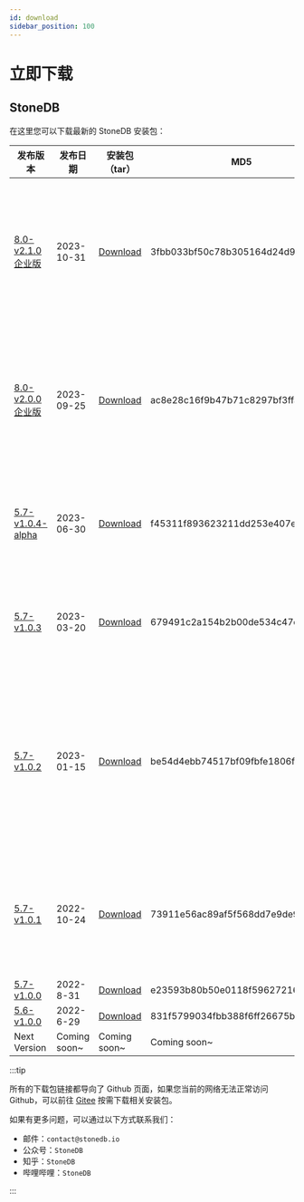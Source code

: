 ```yaml
---
id: download
sidebar_position: 100
---
```


# 立即下载

## StoneDB

在这里您可以下载最新的 StoneDB 安装包：

| 发布版本 | 发布日期 | 安装包（tar） | MD5 | TiPs |
| --- | --- | --- | --- | ---|
| [8.0-v2.1.0 企业版](https://www.stoneatom.com/StonedbDocs?id=167) | 2023-10-31 | [Download](https://stoneatom-static.oss-cn-hangzhou.aliyuncs.com/stonedb-ee-8.0-v2.1.0.el7.x86_64.tar.gz) | 3fbb033bf50c78b305164d24d929e363 | StoneDB 2.0 企业版火热公测中🥳 1. 可以[下载DEB包](https://stoneatom-static.oss-cn-hangzhou.aliyuncs.com/stonedb-ee-8.0-v2.1.0.ubuntu.amd64.deb)；2. 可以[下载RPM包](https://stoneatom-static.oss-cn-hangzhou.aliyuncs.com/stonedb-ee-8.0-v2.1.0.el8.x86_64.rpm)，体验两分钟极速安装StoneDB |
| [8.0-v2.0.0 企业版](https://www.stoneatom.com/StonedbDocs?id=167) | 2023-09-25 | [Download](https://stoneatom-static.oss-cn-hangzhou.aliyuncs.com/stonedb/stonedb-ee-8.0-v2.0.0.el8.x86_64.tar.gz) | ac8e28c16f9b47b71c8297bf3ffa8762 | StoneDB 2.0 企业版火热公测中🥳 1. 可以[下载DEB包](https://stoneatom-static.oss-cn-hangzhou.aliyuncs.com/stonedb/stonedb-ee-8.0-v2.0.0.ubuntu.amd64.deb)；2. 可以[下载RPM包](https://stoneatom-static.oss-cn-hangzhou.aliyuncs.com/stonedb/stonedb-ee-8.0-v2.0.0.el7.x86_64.rpm)，体验两分钟极速安装StoneDB |
| [5.7-v1.0.4-alpha](https://github.com/stoneatom/stonedb/releases/tag/5.7-v1.0.4-alpha) | 2023-06-30 | [Download](https://github.com/stoneatom/stonedb/releases/download/5.7-v1.0.4-alpha/stonedb-ce-5.7-v1.0.4-alpha.el7.x86_64.tar.gz) | f45311f893623211dd253e407ed50b1d | 1. 可以[下载DEB包](https://github.com/stoneatom/stonedb/releases/download/5.7-v1.0.4-alpha/stonedb-ce-5.7-v1.0.4-alpha.ubuntu.amd64.deb)；2. 可以[下载RPM包](https://github.com/stoneatom/stonedb/releases/download/5.7-v1.0.4-alpha/stonedb-ce-5.7-v1.0.4-alpha.el7.x86_64.rpm)，体验两分钟极速安装StoneDB |
| [5.7-v1.0.3](https://github.com/stoneatom/stonedb/releases/tag/5.7-v1.0.3-GA) | 2023-03-20 | [Download](https://github.com/stoneatom/stonedb/releases/download/5.7-v1.0.3-GA/stonedb-ce-5.7-v1.0.3.el7.x86_64.tar.gz) | 679491c2a154b2b00de534c47dea507b  | 1. 可以[下载DEB包](https://github.com/stoneatom/stonedb/releases/download/5.7-v1.0.3-GA/stonedb-ce-5.7-v1.0.3.ubuntu.amd64.deb)；2. 可以[下载RPM包](https://github.com/stoneatom/stonedb/releases/download/5.7-v1.0.3-GA/stonedb-ce-5.7-v1.0.3.el7.x86_64.rpm)，体验两分钟极速安装StoneDB |
| [5.7-v1.0.2](https://github.com/stoneatom/stonedb/releases/tag/5.7-v1.0.2-GA) | 2023-01-15 | [Download](https://github.com/stoneatom/stonedb/releases/download/5.7-v1.0.2-GA/stonedb-ce-5.7-v1.0.2.el7.x86_64.tar.gz) | be54d4ebb74517bf09fbfe1806f6e2ab  | 1. 可以[下载DEB包](https://github.com/stoneatom/stonedb/releases/download/5.7-v1.0.2-GA/stonedb-ce-5.7_v1.0.2.ubuntu.amd64.deb)；2. 可以[下载RPM包](https://github.com/stoneatom/stonedb/releases/download/5.7-v1.0.2-GA/stonedb-ce-5.7-v1.0.2.el7.x86_64.rpm)，体验两分钟极速安装StoneDB；3.可以下载自动化部署StoneDB备库的[Shell脚本](https://github.com/stoneatom/stonedb/releases/download/5.7-v1.0.2-GA/shell.for.deploy.stonedb.as.replic.tar.gz)|
| [5.7-v1.0.1](https://github.com/stoneatom/stonedb/releases/tag/5.7-v1.0.1-GA) | 2022-10-24 |  [Download](https://static.stoneatom.com/custom/stonedb-ce-5.7-v1.0.1.el7.x86_64.tar.gz) | 73911e56ac89af5f568dd7e9de9e9af5 | 1. 可以[下载DEB包](https://github.com/stoneatom/stonedb/releases/download/5.7-v1.0.1-GA/stonedb-ce-5.7-v1.0.1.debain.x86_64.tar.gz)；2. 如果您在编译的时候提示缺失依赖，您可以前往 Github  [**下载相关依赖**](https://github.com/stoneatom/stonedb/releases/download/5.7-v1.0.1-GA/stonedb-lib.tar.gz) |
| [5.7-v1.0.0](https://github.com/stoneatom/stonedb/releases/tag/5.7-v1.0.0-GA) | 2022-8-31 |  [Download](https://static.stoneatom.com/custom/stonedb-ce-5.7-v1.0.0.el7.x86_64.tar.gz) | e23593b80b50e0118f59627216613a2f | \ |
| [5.6-v1.0.0](https://github.com/stoneatom/stonedb/releases/tag/stonedb-5.6-v1.0.0) | 2022-6-29 | [Download](https://static.stoneatom.com/stonedb-ce-5.6-v1.0.0.el7.x86_64.tar.gz) | 831f5799034fbb388f6ff26675b7951e | \ |
| Next Version | Coming soon~  | Coming soon~  | Coming soon~ | \ |


:::tip

所有的下载包链接都导向了 Github 页面，如果您当前的网络无法正常访问 Github，可以前往 [Gitee](https://gitee.com/StoneDB/stonedb/releases/tag/5.7-v1.0.4-alpha) 按需下载相关安装包。

如果有更多问题，可以通过以下方式联系我们：

- 邮件：`contact@stonedb.io`
- 公众号：`StoneDB`
- 知乎：`StoneDB`
- 哔哩哔哩：`StoneDB`

:::